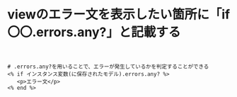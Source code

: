 # viewのエラー文を表示したい箇所に「if 〇〇.errors.any?」と記載する
<br>

```
# .errors.any?を用いることで、エラーが発生しているかを判定することができる
<% if インスタンス変数(に保存されたモデル).errors.any? %>
   <p>エラー文</p>
<% end %>
```
